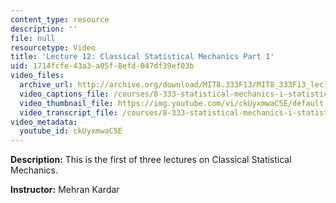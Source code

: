 ```yaml
---
content_type: resource
description: ''
file: null
resourcetype: Video
title: 'Lecture 12: Classical Statistical Mechanics Part 1'
uid: 1714fcfe-43a3-a05f-8efd-047df39ef03b
video_files:
  archive_url: http://archive.org/download/MIT8.333F13/MIT8_333F13_lec12_300k.mp4
  video_captions_file: /courses/8-333-statistical-mechanics-i-statistical-mechanics-of-particles-fall-2013/f0c3b838642d5b3aa104177a8b1a2bde_ckUyxmwaC5E.vtt
  video_thumbnail_file: https://img.youtube.com/vi/ckUyxmwaC5E/default.jpg
  video_transcript_file: /courses/8-333-statistical-mechanics-i-statistical-mechanics-of-particles-fall-2013/dacedb19c2ff0e4e35665f64ecaff298_ckUyxmwaC5E.pdf
video_metadata:
  youtube_id: ckUyxmwaC5E
---
```


**Description:** This is the first of three lectures on Classical Statistical Mechanics.

**Instructor:** Mehran Kardar